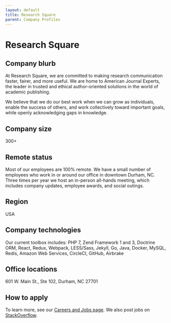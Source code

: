 ```yaml
---
layout: default
title: Research Square
parent: Company Profiles
---
```


# Research Square

## Company blurb

At Research Square, we are committed to making research communication faster, fairer, and more useful. We are home to American Journal Experts, the leader in trusted and ethical author-oriented solutions in the world of academic publishing.

We believe that we do our best work when we can grow as individuals, enable the success of others, and work collectively toward important goals, while openly acknowledging gaps in knowledge.

## Company size

300+

## Remote status

Most of our employees are 100% remote. We have a small number of employees who work in or around our office in downtown Durham, NC. Three times per year we host an in-person all-hands meeting, which includes company updates, employee awards, and social outings.

## Region

USA

## Company technologies

Our current toolbox includes: PHP 7, Zend Framework 1 and 3, Doctrine ORM, React, Redux, Webpack, LESS/Sass, Jekyll, Go, Java, Docker, MySQL, Redis, Amazon Web Services, CircleCI, GitHub, Airbrake

## Office locations

601 W. Main St., Ste 102, Durham, NC 27701

## How to apply

To learn more, see our [Careers and Jobs page](https://www.researchsquare.com/company/careers). We also post jobs on [StackOverflow](https://stackoverflow.com/jobs/companies/research-square).
